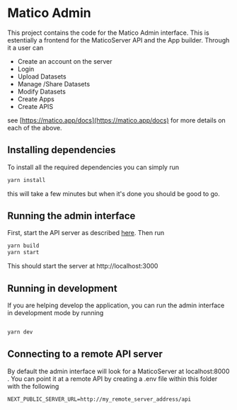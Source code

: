 # Matico Admin

This project contains the code for the Matico Admin interface. This is estentially a frontend for the MaticoServer API and the App builder. Through it a user can 

- Create an account on the server 
- Login 
- Upload Datasets 
- Manage /Share Datasets
- Modify Datasets 
- Create Apps 
- Create APIS 

see [https://matico.app/docs](https://matico.app/docs) for more details on each of the above.

## Installing dependencies

To install all the required dependencies you can simply run 

```bash
yarn install
```

this will take a few minutes but when it's done you should be good to go.


## Running the admin interface 

First, start the API server as described [here](/matico_server/README.md). Then run 

```bash
yarn build 
yarn start
```

This should start the server at http://localhost:3000

## Running in development 

If you are helping develop the application, you can run the admin interface in development mode by running 

```bash

yarn dev 

```

## Connecting to a remote API server 

By default the admin interface will look for a MaticoServer at localhost:8000 . You can point it at a remote API by creating a .env file within this folder with the following 

```
NEXT_PUBLIC_SERVER_URL=http://my_remote_server_address/api
```



